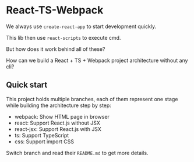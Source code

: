 # React-TS-Webpack

We always use `create-react-app` to start development quickly.

This lib then use `react-scripts` to execute cmd.

But how does it work behind all of these?

How can we build a React + TS + Webpack project architecture without any cli?

## Quick start

This project holds multiple branches, each of them represent one stage while building the architecture step by step:

- webpack: Show HTML page in browser
- react: Support React.js without JSX
- react-jsx: Support React.js with JSX
- ts: Support TypeScript
- css: Support import CSS

Switch branch and read their `README.md` to get more details.